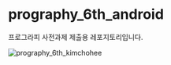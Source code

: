 # prography_6th_android
프로그라피 사전과제 제출용 레포지토리입니다.

![prography_6th_kimchohee](https://user-images.githubusercontent.com/31889335/75627737-2ea7b480-5c16-11ea-9241-ef35a8be699c.gif)

